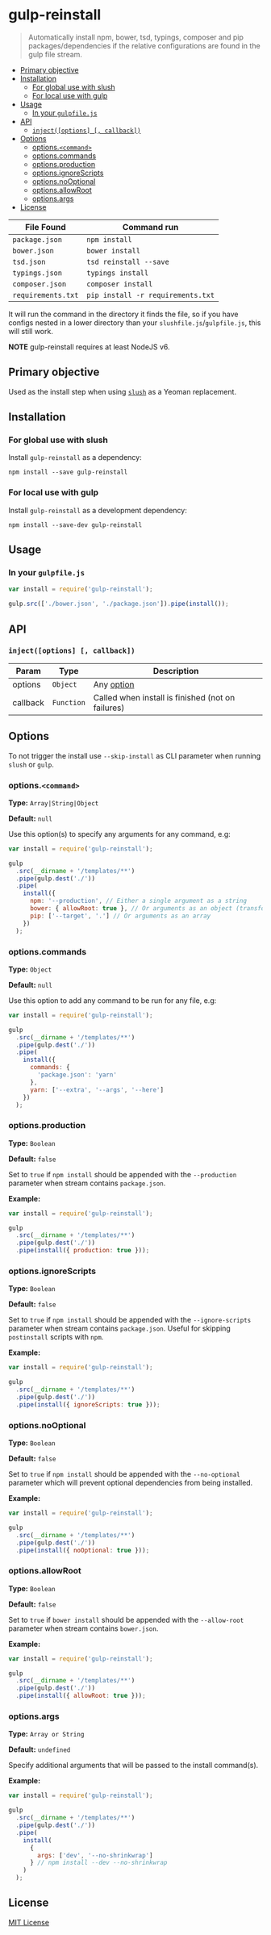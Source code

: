 # gulp-reinstall

> Automatically install npm, bower, tsd, typings, composer and pip packages/dependencies if the relative configurations are found in the gulp file stream.

<!-- TOC depthfrom:2 updateonsave:false -->

- [Primary objective](#primary-objective)
- [Installation](#installation)
  - [For global use with slush](#for-global-use-with-slush)
  - [For local use with gulp](#for-local-use-with-gulp)
- [Usage](#usage)
  - [In your `gulpfile.js`](#in-your-gulpfilejs)
- [API](#api)
  - [`inject([options] [, callback])`](#injectoptions--callback)
- [Options](#options)
  - [options.`<command>`](#optionscommand)
  - [options.commands](#optionscommands)
  - [options.production](#optionsproduction)
  - [options.ignoreScripts](#optionsignorescripts)
  - [options.noOptional](#optionsnooptional)
  - [options.allowRoot](#optionsallowroot)
  - [options.args](#optionsargs)
- [License](#license)

<!-- /TOC -->

| File Found         | Command run                       |
| ------------------ | --------------------------------- |
| `package.json`     | `npm install`                     |
| `bower.json`       | `bower install`                   |
| `tsd.json`         | `tsd reinstall --save`            |
| `typings.json`     | `typings install`                 |
| `composer.json`    | `composer install`                |
| `requirements.txt` | `pip install -r requirements.txt` |

It will run the command in the directory it finds the file, so if you have configs nested in a lower directory than your `slushfile.js`/`gulpfile.js`, this will still work.

**NOTE** gulp-reinstall requires at least NodeJS v6.

## Primary objective

Used as the install step when using [`slush`](https://www.npmjs.org/package/slush) as a Yeoman replacement.

## Installation

### For global use with slush

Install `gulp-reinstall` as a dependency:

```shell
npm install --save gulp-reinstall
```

### For local use with gulp

Install `gulp-reinstall` as a development dependency:

```shell
npm install --save-dev gulp-reinstall
```

## Usage

### In your `gulpfile.js`

```javascript
var install = require('gulp-reinstall');

gulp.src(['./bower.json', './package.json']).pipe(install());
```

## API

### `inject([options] [, callback])`

| Param    | Type       | Description                                       |
| -------- | ---------- | ------------------------------------------------- |
| options  | `Object`   | Any [option](#options)                            |
| callback | `Function` | Called when install is finished (not on failures) |

## Options

To not trigger the install use `--skip-install` as CLI parameter when running `slush` or `gulp`.

### options.`<command>`

**Type:** `Array|String|Object`

**Default:** `null`

Use this option(s) to specify any arguments for any command, e.g:

```javascript
var install = require('gulp-reinstall');

gulp
  .src(__dirname + '/templates/**')
  .pipe(gulp.dest('./'))
  .pipe(
    install({
      npm: '--production', // Either a single argument as a string
      bower: { allowRoot: true }, // Or arguments as an object (transformed using Dargs: https://www.npmjs.com/package/dargs)
      pip: ['--target', '.'] // Or arguments as an array
    })
  );
```

### options.commands

**Type:** `Object`

**Default:** `null`

Use this option to add any command to be run for any file, e.g:

```javascript
var install = require('gulp-reinstall');

gulp
  .src(__dirname + '/templates/**')
  .pipe(gulp.dest('./'))
  .pipe(
    install({
      commands: {
        'package.json': 'yarn'
      },
      yarn: ['--extra', '--args', '--here']
    })
  );
```

### options.production

**Type:** `Boolean`

**Default:** `false`

Set to `true` if `npm install` should be appended with the `--production` parameter when stream contains `package.json`.

**Example:**

```javascript
var install = require('gulp-reinstall');

gulp
  .src(__dirname + '/templates/**')
  .pipe(gulp.dest('./'))
  .pipe(install({ production: true }));
```

### options.ignoreScripts

**Type:** `Boolean`

**Default:** `false`

Set to `true` if `npm install` should be appended with the `--ignore-scripts` parameter when stream contains `package.json`. Useful for skipping `postinstall` scripts with `npm`.

**Example:**

```javascript
var install = require('gulp-reinstall');

gulp
  .src(__dirname + '/templates/**')
  .pipe(gulp.dest('./'))
  .pipe(install({ ignoreScripts: true }));
```

### options.noOptional

**Type:** `Boolean`

**Default:** `false`

Set to `true` if `npm install` should be appended with the `--no-optional` parameter which will prevent optional dependencies from being installed.

**Example:**

```javascript
var install = require('gulp-reinstall');

gulp
  .src(__dirname + '/templates/**')
  .pipe(gulp.dest('./'))
  .pipe(install({ noOptional: true }));
```

### options.allowRoot

**Type:** `Boolean`

**Default:** `false`

Set to `true` if `bower install` should be appended with the `--allow-root` parameter when stream contains `bower.json`.

**Example:**

```javascript
var install = require('gulp-reinstall');

gulp
  .src(__dirname + '/templates/**')
  .pipe(gulp.dest('./'))
  .pipe(install({ allowRoot: true }));
```

### options.args

**Type:** `Array or String`

**Default:** `undefined`

Specify additional arguments that will be passed to the install command(s).

**Example:**

```javascript
var install = require('gulp-reinstall');

gulp
  .src(__dirname + '/templates/**')
  .pipe(gulp.dest('./'))
  .pipe(
    install(
      {
        args: ['dev', '--no-shrinkwrap']
      } // npm install --dev --no-shrinkwrap
    )
  );
```

## License

[MIT License](http://en.wikipedia.org/wiki/MIT_License)

